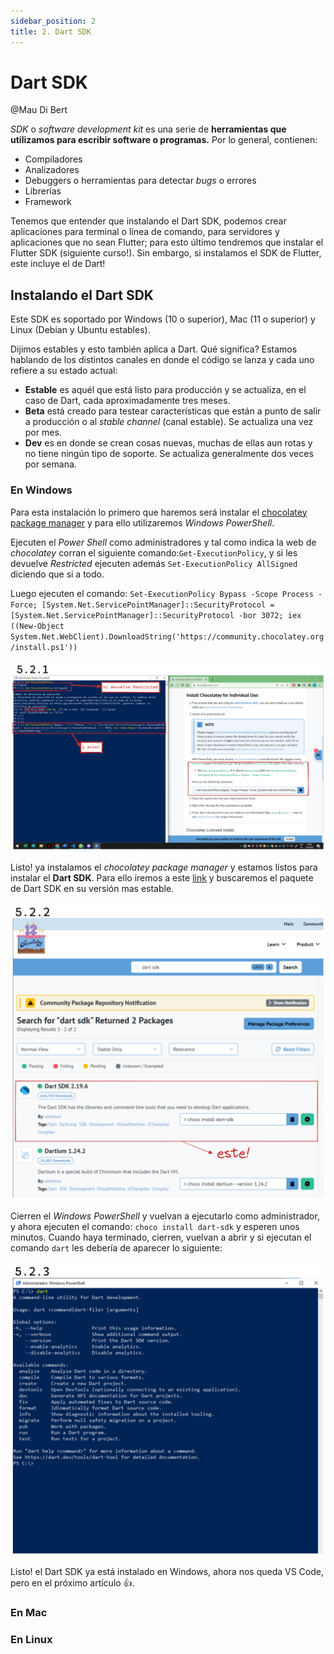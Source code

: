```yaml
---
sidebar_position: 2
title: 2. Dart SDK
---
```


# Dart SDK

@Mau Di Bert

_SDK_ o _software development kit_ es una serie de __herramientas que utilizamos para escribir software o programas.__ Por lo general, contienen:

- Compiladores
- Analizadores
- Debuggers o herramientas para detectar _bugs_ o errores
- Librerías
- Framework

Tenemos que entender que instalando el Dart SDK, podemos crear aplicaciones para terminal o línea de comando, para servidores y aplicaciones que no sean Flutter; para esto último tendremos que instalar el Flutter SDK (siguiente curso!). Sin embargo, si instalamos el SDK de Flutter, este incluye el de Dart!

## Instalando el Dart SDK

Este SDK es soportado por Windows (10 o superior), Mac (11 o superior) y Linux (Debian y Ubuntu estables).

Dijimos estables y esto también aplica a Dart. Qué significa? Estamos hablando de los distintos canales en donde el código se lanza y cada uno refiere a su estado actual:

- __Estable__ es aquél que está listo para producción y se actualiza, en el caso de Dart, cada aproximadamente tres meses.
- __Beta__ está creado para testear características que están a punto de salir a producción o al _stable channel_ (canal estable). Se actualiza una vez por mes.
- __Dev__ es en donde se crean cosas nuevas, muchas de ellas aun rotas y no tiene ningún tipo de soporte. Se actualiza generalmente dos veces por semana.

### En Windows

Para esta instalación lo primero que haremos será instalar el [chocolatey package manager](https://chocolatey.org/install) y para ello utilizaremos  _Windows PowerShell_.

Ejecuten el _Power Shell_ como administradores y tal como indica la web de _chocolatey_ corran el siguiente comando:`Get-ExecutionPolicy`, y si les devuelve _Restricted_ ejecuten además `Set-ExecutionPolicy AllSigned` diciendo que si a todo.

Luego ejecuten el comando:
`Set-ExecutionPolicy Bypass -Scope Process -Force; [System.Net.ServicePointManager]::SecurityProtocol = [System.Net.ServicePointManager]::SecurityProtocol -bor 3072; iex ((New-Object System.Net.WebClient).DownloadString('https://community.chocolatey.org/install.ps1'))`

![chocolatey y PowerShell](5.2.1_chocolatey_and_PowerShell.png)

Listo! ya instalamos el _chocolatey package manager_ y estamos listos para instalar el __Dart SDK__. Para ello iremos a este [link](https://community.chocolatey.org/packages) y buscaremos el paquete de Dart SDK en su versión mas estable.

![Dart SDK Package](5.2.2_DartSDK_package.png)

Cierren el _Windows PowerShell_ y vuelvan a ejecutarlo como administrador, y ahora ejecuten el comando: `choco install dart-sdk` y esperen unos minutos. Cuando haya terminado, cierren, vuelvan a abrir y si ejecutan el comando `dart` les debería de aparecer lo siguiente:

![Dart command in PowerShell](5.2.3_Dart_command_in_PowerShell.png)

Listo! el Dart SDK ya está instalado en Windows, ahora nos queda VS Code, pero en el próximo artículo 👍.

### En Mac

### En Linux
